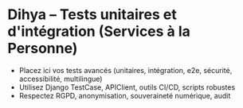 # Dihya – Tests unitaires et d'intégration (Services à la Personne)

- Placez ici vos tests avancés (unitaires, intégration, e2e, sécurité, accessibilité, multilingue)
- Utilisez Django TestCase, APIClient, outils CI/CD, scripts robustes
- Respectez RGPD, anonymisation, souveraineté numérique, audit
